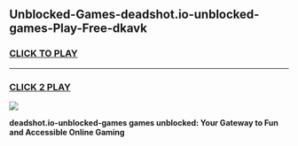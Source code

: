 
## Unblocked-Games-deadshot.io-unblocked-games-Play-Free-dkavk
<h3>
<a href="https://premium76.site?title=deadshot.io-unblocked-games&ref=18A">CLICK TO PLAY</a></h3>
<hr>

<h3>
<a href="https://premium76.site?title=deadshot.io-unblocked-games&ref=18A">CLICK 2 PLAY</a>
  
</h3>

<a href="https://premium76.site?title=deadshot.io-unblocked-games&ref=18A"><img src="https://clearcache.store/games.png"></a>


**deadshot.io-unblocked-games games unblocked: Your Gateway to Fun and Accessible Online Gaming**
